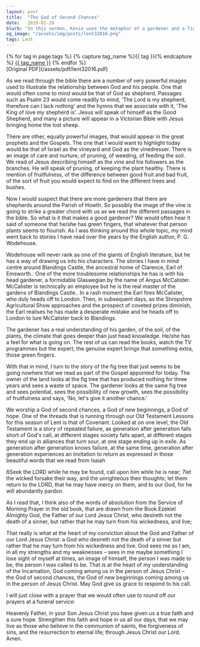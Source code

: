 ```yaml
---
layout: post
title:  "The God of Second Chances"
date:   2016-02-28
blurb: "In this sermon, Kevin uses the metaphor of a gardener and a fig tree to illustrate God's patience and willingness to give second chances. He emphasizes that God sees potential in us, even when we fail to see it in ourselves. He also highlights the importance of the concept of Covenant in the Old Testament, and how it signifies God's enduring invitation for us to return to Him, despite our repeated failures."
og_image: "/assets/img/posts/lent32016.png"
tags: Lent
---    
```

<div class="tag-pills">
  {% for tag in page.tags %}
    {% capture tag_name %}{{ tag }}{% endcapture %}
    <a href="{{ site.baseurl }}/tag/{{ tag_name | slugify }}" class="tag-pill">{{ tag_name }}</a>
  {% endfor %}
</div>
[Original PDF](/assets/pdf/lent32016.pdf)

As we read through the bible there are a number of very powerful images used to illustrate the relationship between God and his people. One that would often come to mind would be that of God as shepherd. Passages such as Psalm 23 would come readily to mind, 'The Lord is my shepherd, therefore can I lack nothing' and the hymns that we associate with it, 'The King of love my shepherd is'. Jesus will speak of himself as the Good Shepherd, and many a picture will appear in a Victorian Bible with Jesus bringing home the lost sheep.

There are other, equally powerful images, that would appear in the great prophets and the Gospels. The one that I would want to highlight today would be that of Israel as the vineyard and God as the vinedresser. There is an image of care and nurture, of pruning, of weeding, of feeding the soil. We read of Jesus describing himself as the vine and his followers as the branches. He will speak of pruning, of keeping the plant healthy. There is mention of fruitfulness, of the difference between good fruit and bad fruit, of the sort of fruit you would expect to find on the different trees and bushes.

Now I would suspect that there are more gardeners that there are shepherds around the Parish of Howth. So possibly the image of the vine is going to strike a greater chord with us as we read the different passages in the bible. So what is it that makes a good gardener? We would often hear it said of someone that he/she has green fingers, that whatever that person plants seems to flourish. As I was thinking around this whole topic, my mind went back to stories I have read over the years by the English author, P. G. Wodehouse.

Wodehouse will never rank as one of the giants of English literature, but he has a way of drawing us into his characters. The stories I have in mind centre around Blandings Castle, the ancestral home of Clarence, Earl of Emsworth.. One of the more troublesome relationships he has is with his head gardener, a formidable Glaswegian by the name of Angus McCalister. McCalister is technically an employee but he is the real master of the gardens of Blandings Castle.. In a rash moment the Earl fires McCalister, who duly heads off to London. Then, in subsequent days, as the Shropshire Agricultural Show approaches and the prospect of coveted prizes diminish, the Earl realises he has made a desperate mistake and he heads off to London to lure McCalister back to Blandings.

The gardener has a real understanding of his garden, of the soil, of the plants, the climate that goes deeper than just head knowledge. He/she has a feel for what is going on. The rest of us can read the books, watch the TV programmes but the expert, the genuine expert brings that something extra, those green fingers.

With that in mind, I turn to the story of the fig tree that just seems to be going nowhere that we read as part of the Gospel appointed for today. The owner of the land looks at the fig tree that has produced nothing for three years and sees a waste of space. The gardener looks at the same fig tree and sees potential, sees the possibility of new growth, sees the possibility of fruitfulness and says, 'No, let's give it another chance.'

We worship a God of second chances, a God of new beginnings, a God of hope. One of the threads that is running through our Old Testament Lessons for this season of Lent is that of Covenant. Looked at on one level, the Old Testament is a story of repeated failure, as generation after generation falls short of God's call, at different stages society falls apart, at different stages they end up in alliances that turn sour, at one stage ending up in exile. As generation after generation knows failure, at the same time, generation after generation experiences an invitation to return as expressed in those beautiful words that we read from Isaiah

6Seek the LORD while he may be found, call upon him while he is near; 7let the wicked forsake their way, and the unrighteous their thoughts; let them return to the LORD, that he may have mercy on them, and to our God, for he will abundantly pardon.

As I read that, I think also of the words of absolution from the Service of Morning Prayer in the old book, that are drawn from the Book Ezekiel Almighty God, the Father of our Lord Jesus Christ, who desireth not the death of a sinner, but rather that he may turn from his wickedness, and live;

That really is what at the heart of my conviction about the God and Father of our Lord Jesus Christ: a God who desireth not the death of a sinner but rather that he may turn from his wickedness and live. God sees me as I am, in all my strengths and my weaknesses – sees in me maybe something I lose sight of myself at times, an image of himself, the person I was made to be, the person I was called to be. That is at the heart of my understanding of the Incarnation, God coming among us in the person of Jesus Christ – the God of second chances, the God of new beginnings coming among us in the person of Jesus Christ. May God give us grace to respond to his call.

I will just close with a prayer that we would often use to round off our prayers at a funeral service:

Heavenly Father, in your Son Jesus Christ you have given us a true faith and a sure hope. Strengthen this faith and hope in us all our days, that we may live as those who believe in the communion of saints, the forgiveness of sins, and the resurrection to eternal life; through Jesus Christ our Lord. Amen.
